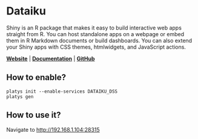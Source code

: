 # Dataiku

Shiny is an R package that makes it easy to build interactive web apps straight from R. You can host standalone apps on a webpage or embed them in R Markdown documents or build dashboards. You can also extend your Shiny apps with CSS themes, htmlwidgets, and JavaScript actions. 

**[Website](https://www.dataiku.com/)** | **[Documentation](https://doc.dataiku.com/dss/latest/)** | **[GitHub](https://github.com/dataiku)**

## How to enable?

```
platys init --enable-services DATAIKU_DSS
platys gen
```

## How to use it?

Navigate to <http://192.168.1.104:28315>